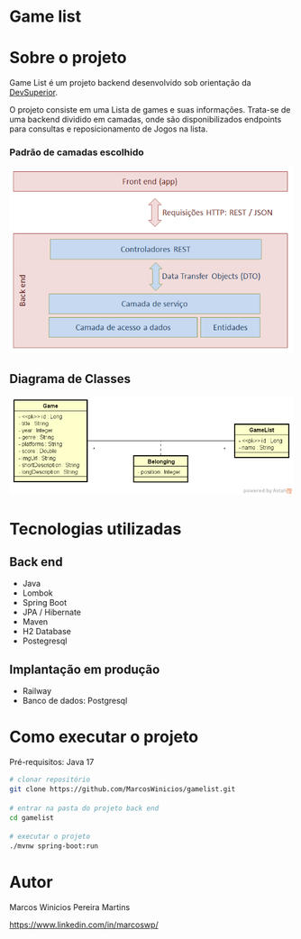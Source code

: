 # Game list

# Sobre o projeto

Game List é um projeto backend desenvolvido sob orientação da [DevSuperior](https://devsuperior.com "Site da DevSuperior").

O projeto consiste em uma Lista de games e suas informações. Trata-se de uma backend dividido em camadas, onde são disponibilizados endpoints para consultas e reposicionamento de Jogos na lista. 


### Padrão de camadas escolhido
![Image](https://github.com/MarcosWinicios/dsvendas/blob/main/documentation/camadas.png "Padrão camadas")

## Diagrama de Classes

![Modelo de domínio DSList](https://raw.githubusercontent.com/devsuperior/java-spring-dslist/main/resources/dslist-model.png)

# Tecnologias utilizadas
## Back end
- Java
- Lombok
- Spring Boot
- JPA / Hibernate
- Maven
- H2 Database
- Postegresql
  
## Implantação em produção
- Railway
- Banco de dados: Postgresql

# Como executar o projeto

Pré-requisitos: Java 17

```bash
# clonar repositório
git clone https://github.com/MarcosWinicios/gamelist.git

# entrar na pasta do projeto back end
cd gamelist

# executar o projeto
./mvnw spring-boot:run
```

# Autor

Marcos Winicios Pereira Martins

https://www.linkedin.com/in/marcoswp/
